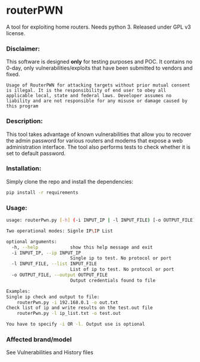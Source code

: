 # routerPWN

A tool for exploiting home routers. Needs python 3. Released under GPL v3 license.

### Disclaimer:
This software is designed **only** for testing purposes and POC. It contains no 0-day, only vulnerabilities/exploits  that have been submitted to vendors and fixed.

`Usage of RouterPWN for attacking targets without prior mutual consent is illegal. It is the responsibility of end user to obey all applicable local, state and federal laws.
Developer assumes no liability and are not responsible for any misuse or damage caused by this program
`
### Description:
This tool takes advantage of known vulnerabilities that allow you to recover the admin password for various routers and modems that expose a web administration interface. 
The tool also performs tests to check whether it is set to default password.

### Installation:
Simply clone the repo and install the dependencies:
```bash
pip install -r requirements
```

### Usage:
```bash
usage: routerPwn.py [-h] (-i INPUT_IP | -l INPUT_FILE) [-o OUTPUT_FILE]

Two operational modes: Signle IP\IP List

optional arguments:
  -h, --help            show this help message and exit
  -i INPUT_IP, --ip INPUT_IP
                        Single ip to test. No protocol or port
  -l INPUT_FILE, --list INPUT_FILE
                        List of ip to test. No protocol or port
  -o OUTPUT_FILE, --output OUTPUT_FILE
                        Output credentials found to file

Examples:
Single ip check and output to file:
	routerPwn.py -i 192.168.0.1 -o out.txt
Check list of ip and write results on the test.out file
	routerPwn.py -l ip_list.txt -o test.out

You have to specify -i OR -l. Output use is optional
```

### Affected brand/model
See Vulnerabilities and History files